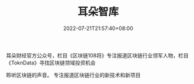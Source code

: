 ﻿---
weight: 
title: "耳朵智库"
description: "耳朵财经官方公众号，栏目《区块链108将》专注报道区块链行业领军人物，栏目《ToknData》寻找区块链领域投资机会"
date: 2022-07-21T21:57:40+08:00
lastmod: 2022-07-21T16:45:40+08:00
draft: false
authors: ["MineW"]
featuredImage: "erduozhiku.jpg"
link: "http://mp.weixin.qq.com/profile?src=3&timestamp=1658373506&ver=1&signature=*tqGeeZzFEN0Lp6UtlWZ8l5WYY1NlMKc6zm0qRquTjOrIicRNDnoHwKI6YnN03*sS5XtnAs57shL*LpyK9lBxQ=="
tags: ["微信公众号","耳朵智库"]
categories: ["navigation"]
navigation: ["微信公众号"]
lightgallery: true
toc: true
pinned: false
recommend: false
recommend1: false
---
耳朵财经官方公众号，栏目《区块链108将》专注报道区块链行业领军人物，栏目《ToknData》寻找区块链领域投资机会

聆听区块链的声音。 专注报道区块链行业的新技术和新项目